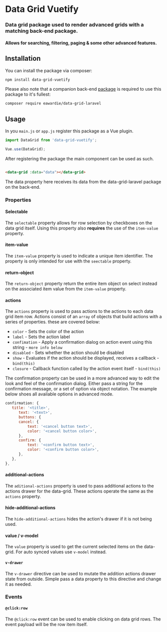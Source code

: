 # Data Grid Vuetify

### Data grid package used to render advanced grids with a matching back-end package.

#### Allows for searching, filtering, paging & some other advanced features.

## Installation

You can install the package via composer:

```bash
npm install data-grid-vuetify
```

Please also note that a companion back-end [package](https://github.com/EA-Wardie/data-grid-laravel) is required to use this package to it's fullest:

```bash
composer require eawardie/data-grid-laravel
```

## Usage
In you `main.js` or `app.js` register this package as a Vue plugin.

```javascript
import DataGrid from 'data-grid-vuetify';

Vue.use(DataGrid);
```

After registering the package the main component can be used as such.

```html

<data-grid :data="data"></data-grid>
```

The data property here receives its data from the data-grid-laravel package on the back-end.

### Properties

#### Selectable
The `selectable` property allows for row selection by checkboxes on the data grid itself.
Using this property also **requires** the use of the `item-value` property.

#### item-value
The `item-value` property is used to indicate a unique item identifier.
The property is only intended for use with the `seectable` property.

#### return-object
The `return-object` property return the entire item object on select instead on the associated item value from the `item-value` property.

#### actions
The `actions` property is used to pass actions to the actions to each data grid item row.
Actions consist of an `array` of objects that build actions with a series of properties.
these are covered below:

- `color` - Sets the color of the action
- `label` - Sets the action label
- `confimation` - Apply a confirmation dialog on action event using this string - `more info below`
- `disabled` - Sets whether the action should be disabled
- `show` - Evaluates if the action should be displayed, receives a callback - `bind(this)`
- `closure` - Callback function called by the action event itself - `bind(this)`

The confirmation property can be used in a more advanced way to edit the look and feel of the confirmation dialog.
Either pass a string for the confirmation message, or a set of option via object notation.
The example below shoes all available options in advanced mode.

```javascript
confirmation: {
   title: '<title>',
      text: '<text>',
      buttons: {
      cancel: {
          text: '<cancel button text>',
          color: '<cancel button color>',
      },
      confirm: {
          text: '<confirm button text>',
          color: '<confirm button color>',
      },
   },
},
```

#### additional-actions
The `aditional-actions` property is used to pass additional actions to the actions drawer for the data-grid.
These actions operate the same as the `actions` property.

#### hide-additional-actions
The `hide-additional-actions` hides the action's drawer if it is not being used.

#### value / v-model
The `value` property is used to get the current selected items on the data-grid.
For auto synced values use `v-model` instead.

#### `v-drawer`
The `v-drawer` directive can be used to mutate the addition actions drawer state from outside.
Simple pass a data property to this directive and change it as needed.

### Events

#### `@click:row`
The `@click:row` event can be used to enable clicking on data grid rows.
The event payload will be the row item itself.